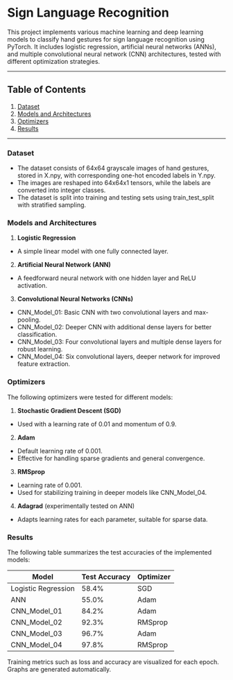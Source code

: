 # Sign Language Recognition

This project implements various machine learning and deep learning models to classify hand gestures for sign language recognition using PyTorch. It includes logistic regression, artificial neural networks (ANNs), and multiple convolutional neural network (CNN) architectures, tested with different optimization strategies.

---

## Table of Contents

1. [Dataset](#Dataset)
2. [Models and Architectures](#models-and-architectures)
3. [Optimizers](#optimizers)
4. [Results](#results)

---

### Dataset
- The dataset consists of 64x64 grayscale images of hand gestures, stored in X.npy, with corresponding one-hot encoded labels in Y.npy.
- The images are reshaped into 64x64x1 tensors, while the labels are converted into integer classes.
- The dataset is split into training and testing sets using train_test_split with stratified sampling.

### Models and Architectures

1. **Logistic Regression**
- A simple linear model with one fully connected layer.

2. **Artificial Neural Network (ANN)**
 - A feedforward neural network with one hidden layer and ReLU activation.

3. **Convolutional Neural Networks (CNNs)**
- CNN_Model_01: Basic CNN with two convolutional layers and max-pooling.
- CNN_Model_02: Deeper CNN with additional dense layers for better classification.
- CNN_Model_03: Four convolutional layers and multiple dense layers for robust learning.
- CNN_Model_04: Six convolutional layers, deeper network for improved feature extraction.

### Optimizers
The following optimizers were tested for different models:

1. **Stochastic Gradient Descent (SGD)**
- Used with a learning rate of 0.01 and momentum of 0.9.

2. **Adam**
- Default learning rate of 0.001.
- Effective for handling sparse gradients and general convergence.

3. **RMSprop**
- Learning rate of 0.001.
- Used for stabilizing training in deeper models like CNN_Model_04.

4. **Adagrad** (experimentally tested on ANN)
- Adapts learning rates for each parameter, suitable for sparse data.

### Results

The following table summarizes the test accuracies of the implemented models:

| **Model**             | **Test Accuracy** | **Optimizer**   |
|-----------------------|-------------------|-----------------|
| Logistic Regression   | 58.4%             | SGD             |
| ANN                   | 55.0%             | Adam            |
| CNN_Model_01          | 84.2%             | Adam            |
| CNN_Model_02          | 92.3%             | RMSprop         |
| CNN_Model_03          | 96.7%             | Adam            |
| CNN_Model_04          | 97.8%             | RMSprop         |

Training metrics such as loss and accuracy are visualized for each epoch. Graphs are generated automatically.
